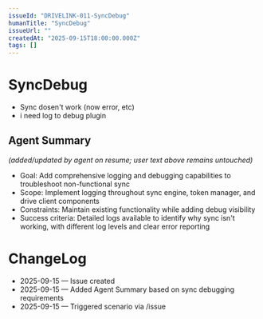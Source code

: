 ```yaml
---
issueId: "DRIVELINK-011-SyncDebug"
humanTitle: "SyncDebug"
issueUrl: ""
createdAt: "2025-09-15T18:00:00.000Z"
tags: []
---
```


# SyncDebug

- Sync dosen't work (now error, etc)
- i need log to debug plugin
 

## Agent Summary
*(added/updated by agent on resume; user text above remains untouched)*
- Goal: Add comprehensive logging and debugging capabilities to troubleshoot non-functional sync
- Scope: Implement logging throughout sync engine, token manager, and drive client components
- Constraints: Maintain existing functionality while adding debug visibility
- Success criteria: Detailed logs available to identify why sync isn't working, with different log levels and clear error reporting

# ChangeLog
- 2025-09-15 — Issue created
- 2025-09-15 — Added Agent Summary based on sync debugging requirements
- 2025-09-15 — Triggered scenario via /issue
